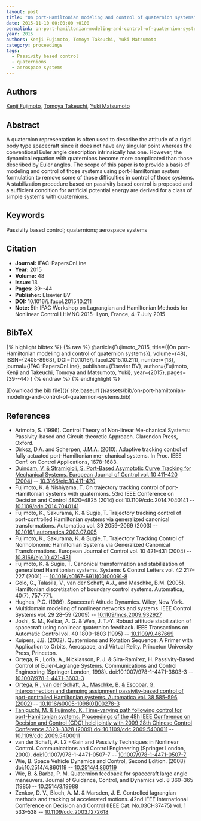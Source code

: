 ```yaml
---
layout: post
title: "On port-Hamiltonian modeling and control of quaternion systems"
date: 2015-11-10 00:00:00 +0100
permalink: on-port-hamiltonian-modeling-and-control-of-quaternion-systems
year: 2015
authors: Kenji Fujimoto, Tomoya Takeuchi, Yuki Matsumoto
category: proceedings
tags:
  - Passivity based control
  - quaternions
  - aerospace systems
---
```

 
## Authors
[Kenji Fujimoto](authors/kenji-fujimoto), [Tomoya Takeuchi](authors/tomoya-takeuchi), [Yuki Matsumoto](authors/yuki-matsumoto)
 
## Abstract
A quaternion representation is often used to describe the attitude of a rigid body type spacecraft since it does not have any singular point whereas the conventional Euler angle description intrinsically has one. However, the dynamical equation with quaternions become more complicated than those described by Euler angles. The scope of this paper is to provide a basis of modeling and control of those systems using port-Hamiltonian system formulation to remove some of those difficulties in control of those systems. A stabilization procedure based on passivity based control is proposed and a sufficient condition for artificial potential energy are derived for a class of simple systems with quaternions.
 
## Keywords
Passivity based control; quaternions; aerospace systems
 
## Citation
- **Journal:** IFAC-PapersOnLine
- **Year:** 2015
- **Volume:** 48
- **Issue:** 13
- **Pages:** 39--44
- **Publisher:** Elsevier BV
- **DOI:** [10.1016/j.ifacol.2015.10.211](https://doi.org/10.1016/j.ifacol.2015.10.211)
- **Note:** 5th IFAC Workshop on Lagrangian and Hamiltonian Methods for Nonlinear Control LHMNC 2015- Lyon, France, 4–7 July 2015
 
## BibTeX
{% highlight bibtex %}
{% raw %}
@article{Fujimoto_2015,
  title={{On port-Hamiltonian modeling and control of quaternion systems}},
  volume={48},
  ISSN={2405-8963},
  DOI={10.1016/j.ifacol.2015.10.211},
  number={13},
  journal={IFAC-PapersOnLine},
  publisher={Elsevier BV},
  author={Fujimoto, Kenji and Takeuchi, Tomoya and Matsumoto, Yuki},
  year={2015},
  pages={39--44}
}
{% endraw %}
{% endhighlight %}
 
[Download the bib file]({{ site.baseurl }}/assets/bib/on-port-hamiltonian-modeling-and-control-of-quaternion-systems.bib)
 
## References
- Arimoto, S. (1996). Control Theory of Non-linear Me-chanical Systems: Passivity-based and Circuit-theoretic Approach. Clarendon Press, Oxford.
- Dirksz, D.A. and Scherpen, J.M.A. (2010). Adaptive tracking control of fully actuated port-Hamiltonian me- chanical systems. In Proc. IEEE Conf. on Control Applications, 1678-1683.
- [Duindam, V. & Stramigioli, S. Port-Based Asymptotic Curve Tracking for Mechanical Systems. European Journal of Control vol. 10 411–420 (2004)](port-based-asymptotic-curve-tracking-for-mechanical-systems) -- [10.3166/ejc.10.411-420](https://doi.org/10.3166/ejc.10.411-420)
- Fujimoto, K. & Nishiyama, T. On trajectory tracking control of port-Hamiltonian systems with quaternions. 53rd IEEE Conference on Decision and Control 4820–4825 (2014) doi:10.1109/cdc.2014.7040141 -- [10.1109/cdc.2014.7040141](https://doi.org/10.1109/cdc.2014.7040141)
- Fujimoto, K., Sakurama, K. & Sugie, T. Trajectory tracking control of port-controlled Hamiltonian systems via generalized canonical transformations. Automatica vol. 39 2059–2069 (2003) -- [10.1016/j.automatica.2003.07.005](https://doi.org/10.1016/j.automatica.2003.07.005)
- Fujimoto, K., Sakurama, K. & Sugie, T. Trajectory Tracking Control of Nonholonomic Hamiltonian Systems via Generalized Canonical Transformations. European Journal of Control vol. 10 421–431 (2004) -- [10.3166/ejc.10.421-431](https://doi.org/10.3166/ejc.10.421-431)
- Fujimoto, K. & Sugie, T. Canonical transformation and stabilization of generalized Hamiltonian systems. Systems &amp; Control Letters vol. 42 217–227 (2001) -- [10.1016/s0167-6911(00)00091-8](https://doi.org/10.1016/s0167-6911(00)00091-8)
- Golo, G., Talasila, V., van der Schaft, A.J., and Maschke, B.M. (2005). Hamiltonian discretization of boundary control systems. Automatica, 40(7), 757-771.
- Hughes, P.C. (1986). Spacecraft Atitude Dynamics. Wiley, New York.
- Multidomain modeling of nonlinear networks and systems. IEEE Control Systems vol. 29 28–59 (2009) -- [10.1109/mcs.2009.932927](https://doi.org/10.1109/mcs.2009.932927)
- Joshi, S. M., Kelkar, A. G. & Wen, J. T.-Y. Robust attitude stabilization of spacecraft using nonlinear quaternion feedback. IEEE Transactions on Automatic Control vol. 40 1800–1803 (1995) -- [10.1109/9.467669](https://doi.org/10.1109/9.467669)
- Kuipers, J.B. (2002). Quaternions and Rotation Sequence: A Primer with Application to Orbits, Aerospace, and Virtual Relity. Princeton University Press, Princeton.
- Ortega, R., Loría, A., Nicklasson, P. J. & Sira-Ramírez, H. Passivity-Based Control of Euler-Lagrange Systems. Communications and Control Engineering (Springer London, 1998). doi:10.1007/978-1-4471-3603-3 -- [10.1007/978-1-4471-3603-3](https://doi.org/10.1007/978-1-4471-3603-3)
- [Ortega, R., van der Schaft, A., Maschke, B. & Escobar, G. Interconnection and damping assignment passivity-based control of port-controlled Hamiltonian systems. Automatica vol. 38 585–596 (2002)](interconnection-and-damping-assignment-passivity-based-control-of-port-controlled-hamiltonian-systems) -- [10.1016/s0005-1098(01)00278-3](https://doi.org/10.1016/s0005-1098(01)00278-3)
- [Taniguchi, M. & Fujimoto, K. Time-varying path following control for port-Hamiltonian systems. Proceedings of the 48h IEEE Conference on Decision and Control (CDC) held jointly with 2009 28th Chinese Control Conference 3323–3328 (2009) doi:10.1109/cdc.2009.5400011](time-varying-path-following-control-for-port-hamiltonian-systems) -- [10.1109/cdc.2009.5400011](https://doi.org/10.1109/cdc.2009.5400011)
- van der Schaft, A. L2 - Gain and Passivity Techniques in Nonlinear Control. Communications and Control Engineering (Springer London, 2000). doi:10.1007/978-1-4471-0507-7 -- [10.1007/978-1-4471-0507-7](https://doi.org/10.1007/978-1-4471-0507-7)
- Wie, B. Space Vehicle Dynamics and Control, Second Edition. (2008) doi:10.2514/4.860119 -- [10.2514/4.860119](https://doi.org/10.2514/4.860119)
- Wie, B. & Barba, P. M. Quaternion feedback for spacecraft large angle maneuvers. Journal of Guidance, Control, and Dynamics vol. 8 360–365 (1985) -- [10.2514/3.19988](https://doi.org/10.2514/3.19988)
- Zenkov, D. V., Bloch, A. M. & Marsden, J. E. Controlled lagrangian methods and tracking of accelerated motions. 42nd IEEE International Conference on Decision and Control (IEEE Cat. No.03CH37475) vol. 1 533–538 -- [10.1109/cdc.2003.1272618](https://doi.org/10.1109/cdc.2003.1272618)

